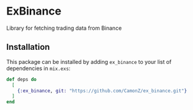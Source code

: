 # ExBinance

Library for fetching trading data from Binance

## Installation

This package can be installed by adding `ex_binance` to your list of dependencies in `mix.exs`:

```elixir
def deps do
  [
    {:ex_binance, git: "https://github.com/CamonZ/ex_binance.git"}
  ]
end
```
